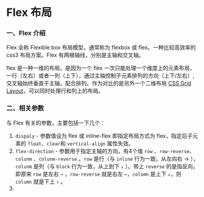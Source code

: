 # Flex 布局



### 一、Flex 介绍

Flex 全称 Flexible box 布局模型，通常称为  flexbox 或 flex。一种比较高效率的 css3 布局方案。Flex 有两根轴线，分别是主轴和交叉轴。 

flex 是一种一维的布局，是因为一个 flex 一次只能处理一个维度上的元素布局，一行（左右）或者一列（上下），通过主轴控制子元素排列的方向（上下/左右）,交叉轴始终垂直于主轴，配合排列。作为对比的是另外一个二维布局 [CSS Grid Layout](https://developer.mozilla.org/en-US/docs/Web/CSS/CSS_Grid_Layout)，可以同时处理行和列上的布局。 



### 二、相关参数

与 Flex 有关的参数，主要包括一下几个：

1. `dispaly` - 参数值设为 flex 或 inline-flex 即指定布局方式为 flex，指定后子元素的 `float`、`clear`和 `vertical-align` 属性失效。
2.  `flex-direction` - 参数用于指定主轴的方向，有4个值  `row` 、`row-reverse`、 `colunm` 、`colunm-reverse` 。`row` 是行（与 `inline` 行为一致，从左向右 → ），`colunm` 是列（与 `block` 行为一致，从上到下 `↓` ）。带上 `reverse` 的是指反向，即原来 `row` 是左右 `→` ，`row-reverse` 就是右左 `←`，`column` 是上下 `↓`，则 `column` 就是下上 `↑` 。
3. 